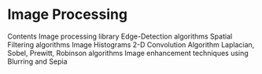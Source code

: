 # Image Processing

Contents
Image processing library
Edge-Detection algorithms
Spatial Filtering algorithms
Image Histograms
2-D Convolution Algorithm
Laplacian, Sobel, Prewitt, Robinson algorithms
Image enhancement techniques using Blurring and Sepia

